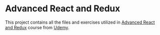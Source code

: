 # Advanced React and Redux

This project contains all the files and exercises utilized in [Advanced React and Redux](https://www.udemy.com/react-redux-tutorial/) course from [Udemy](https://udemy.com).
